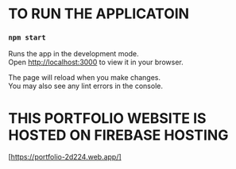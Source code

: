 # TO RUN THE APPLICATOIN

### `npm start`

Runs the app in the development mode.\
Open [http://localhost:3000](http://localhost:3000) to view it in your browser.

The page will reload when you make changes.\
You may also see any lint errors in the console.

# THIS PORTFOLIO WEBSITE IS HOSTED ON FIREBASE HOSTING

[https://portfolio-2d224.web.app/]
